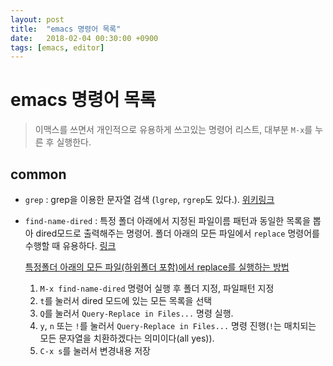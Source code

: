 ```yaml
---
layout: post
title:  "emacs 명령어 목록"
date:   2018-02-04 00:30:00 +0900
tags: [emacs, editor]
---
```


# emacs 명령어 목록

> 이맥스를 쓰면서 개인적으로 유용하게 쓰고있는 명령어 리스트, 대부분 `M-x`를 누른 후 실행한다.



## common
* `grep` : grep을 이용한 문자열 검색 (`lgrep`, `rgrep`도 있다.). [위키링크](https://www.emacswiki.org/emacs/GrepMode)
* `find-name-dired` : 특정 폴더 아래에서 지정된 파일이름 패턴과 동일한 목록을 뽑아 dired모드로 출력해주는 명령어. 폴더 아래의 모든 파일에서 `replace` 명령어를 수행할 때 유용하다. [링크](https://www.gnu.org/software/emacs/manual/html_node/emacs/Dired-and-Find.html)

  [특정폴더 아래의 모든 파일(하위폴더 포함)에서 replace를 실행하는 방법](https://stackoverflow.com/a/271136/5961346)
  1. `M-x find-name-dired` 명령어 실행 후 폴더 지정, 파일패턴 지정
  2. `t`를 눌러서 dired 모드에 있는 모든 목록을 선택
  3. `Q`를 눌러서 `Query-Replace in Files...` 명령 실행.
  4. `y`, `n` 또는 `!`를 눌러서 `Query-Replace in Files...` 명령 진행(`!`는 매치되는 모든 문자열을 치환하겠다는 의미이다(all yes)).
  5. `C-x s`를 눌러서 변경내용 저장

